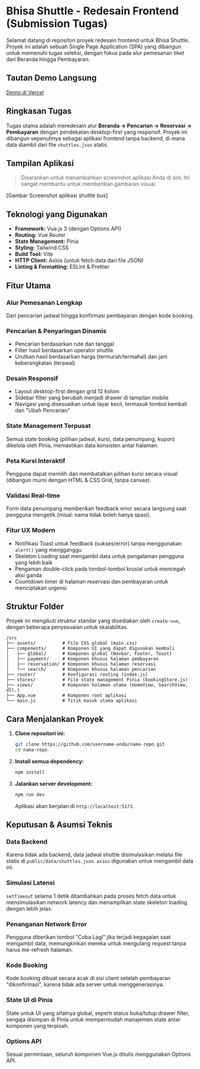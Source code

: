 # Bhisa Shuttle - Redesain Frontend (Submission Tugas)

Selamat datang di repositori proyek redesain frontend untuk Bhisa Shuttle. Proyek ini adalah sebuah Single Page Application (SPA) yang dibangun untuk memenuhi tugas seleksi, dengan fokus pada alur pemesanan tiket dari Beranda hingga Pembayaran.

## Tautan Demo Langsung

[Demo di Vercel](https://your-demo-link.vercel.app)

## Ringkasan Tugas

Tugas utama adalah meredesain alur **Beranda → Pencarian → Reservasi → Pembayaran** dengan pendekatan desktop-first yang responsif. Proyek ini dibangun sepenuhnya sebagai aplikasi frontend tanpa backend, di mana data diambil dari file `shuttles.json` statis.

## Tampilan Aplikasi

> Disarankan untuk menambahkan screenshot aplikasi Anda di sini. Ini sangat membantu untuk memberikan gambaran visual.

[Gambar Screenshot aplikasi shuttle bus]

## Teknologi yang Digunakan

- **Framework:** Vue.js 3 (dengan Options API)
- **Routing:** Vue Router
- **State Management:** Pinia
- **Styling:** Tailwind CSS
- **Build Tool:** Vite
- **HTTP Client:** Axios (untuk fetch data dari file JSON)
- **Linting & Formatting:** ESLint & Prettier

## Fitur Utama

### Alur Pemesanan Lengkap
Dari pencarian jadwal hingga konfirmasi pembayaran dengan kode booking.

### Pencarian & Penyaringan Dinamis
- Pencarian berdasarkan rute dan tanggal
- Filter hasil berdasarkan operator shuttle
- Urutkan hasil berdasarkan harga (termurah/termahal) dan jam keberangkatan (terawal)

### Desain Responsif
- Layout desktop-first dengan grid 12 kolom
- Sidebar filter yang berubah menjadi drawer di tampilan mobile
- Navigasi yang disesuaikan untuk layar kecil, termasuk tombol kembali dan "Ubah Pencarian"

### State Management Terpusat
Semua state booking (pilihan jadwal, kursi, data penumpang, kupon) dikelola oleh Pinia, memastikan data konsisten antar halaman.

### Peta Kursi Interaktif
Pengguna dapat memilih dan membatalkan pilihan kursi secara visual (dibangun murni dengan HTML & CSS Grid, tanpa canvas).

### Validasi Real-time
Form data penumpang memberikan feedback error secara langsung saat pengguna mengetik (misal: nama tidak boleh hanya spasi).

### Fitur UX Modern
- Notifikasi Toast untuk feedback (sukses/error) tanpa menggunakan `alert()` yang mengganggu
- Skeleton Loading saat mengambil data untuk pengalaman pengguna yang lebih baik
- Pengaman double-click pada tombol-tombol krusial untuk mencegah aksi ganda
- Countdown timer di halaman reservasi dan pembayaran untuk menciptakan urgensi


## Struktur Folder

Proyek ini mengikuti struktur standar yang disediakan oleh `create-vue`, dengan beberapa penyesuaian untuk skalabilitas.

```
/src
├── assets/          # File CSS global (main.css)
├── components/      # Komponen UI yang dapat digunakan kembali
│   ├── global/      # Komponen global (Navbar, Footer, Toast)
│   ├── payment/     # Komponen khusus halaman pembayaran
│   ├── reservation/ # Komponen khusus halaman reservasi
│   └── search/      # Komponen khusus halaman pencarian
├── router/          # Konfigurasi routing (index.js)
├── stores/          # File state management Pinia (bookingStore.js)
├── views/           # Komponen halaman utama (HomeView, SearchView, dll.)
├── App.vue          # Komponen root aplikasi
└── main.js          # Titik masuk utama aplikasi
```

## Cara Menjalankan Proyek

1. **Clone repositori ini:**
   ```bash
   git clone https://github.com/username-anda/nama-repo.git
   cd nama-repo
   ```

2. **Install semua dependency:**
   ```bash
   npm install
   ```

3. **Jalankan server development:**
   ```bash
   npm run dev
   ```

   Aplikasi akan berjalan di `http://localhost:5173`.

## Keputusan & Asumsi Teknis

### Data Backend
Karena tidak ada backend, data jadwal shuttle disimulasikan melalui file statis di `public/data/shuttles.json`. `axios` digunakan untuk mengambil data ini.

### Simulasi Latensi
`setTimeout` selama 1 detik ditambahkan pada proses fetch data untuk mensimulasikan network latency dan menampilkan state skeleton loading dengan lebih jelas.

### Penanganan Network Error
Pengguna diberikan tombol "Coba Lagi" jika terjadi kegagalan saat mengambil data, memungkinkan mereka untuk mengulang request tanpa harus me-refresh halaman.

### Kode Booking
Kode booking dibuat secara acak di sisi client setelah pembayaran "dikonfirmasi", karena tidak ada server untuk menggenerasinya.

### State UI di Pinia
State untuk UI yang sifatnya global, seperti status buka/tutup drawer filter, sengaja disimpan di Pinia untuk mempermudah manajemen state antar komponen yang terpisah.

### Options API
Sesuai permintaan, seluruh komponen Vue.js ditulis menggunakan Options API.